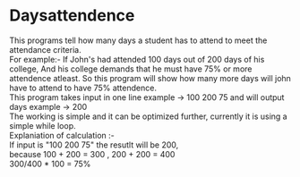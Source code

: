 # Daysattendence
This programs tell how many days a student has to attend to meet the attendance criteria.
<br>
For example:- If John's had attended 100 days out of 200 days of his college, And his college demands that he must have 75% or more attendence atleast.
So this program will show how many more days will john have to attend to have 75% attendence.
<br>
This program takes input in one line example -> 100 200 75
and will output days example -> 200
<br>
The working is simple and it can be optimized further, currently it is using a simple while loop.
<br>
Explaniation of calculation :- <br>If input is "100 200 75" the resutlt will be 200, <br>
because 100 + 200 = 300 , 200 + 200 = 400 <br>
        300/400 * 100 = 75%
